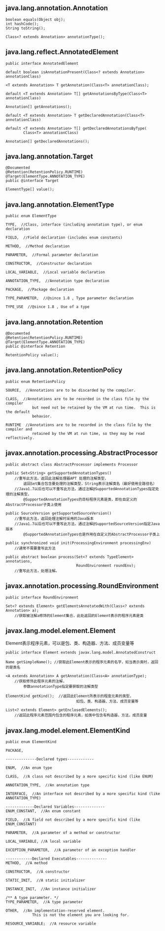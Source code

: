 ## java.lang.annotation.Annotation ##

	boolean equals(Object obj);
	int hashCode();
	String toString();

	Class<? extends Annotation> annotationType();

## java.lang.reflect.AnnotatedElement ##

	public interface AnnotatedElement

	default boolean isAnnotationPresent(Class<? extends Annotation> annotationClass)

	<T extends Annotation> T getAnnotation(Class<T> annotationClass);

	default <T extends Annotation> T[] getAnnotationsByType(Class<T> annotationClass)

	Annotation[] getAnnotations();

	default <T extends Annotation> T getDeclaredAnnotation(Class<T> annotationClass)

	default <T extends Annotation> T[] getDeclaredAnnotationsByType(
			Class<T> annotationClass)

	Annotation[] getDeclaredAnnotations();

## java.lang.annotation.Target ##

	@Documented
	@Retention(RetentionPolicy.RUNTIME)
	@Target(ElementType.ANNOTATION_TYPE)
	public @interface Target

	ElementType[] value();

## java.lang.annotation.ElementType ##

	public enum ElementType

    TYPE,  //Class, interface (including annotation type), or enum declaration

    FIELD,  //Field declaration (includes enum constants)

    METHOD,  //Method declaration

    PARAMETER,  //Formal parameter declaration

    CONSTRUCTOR,  //Constructor declaration

    LOCAL_VARIABLE,  //Local variable declaration

    ANNOTATION_TYPE,  //Annotation type declaration

    PACKAGE,  //Package declaration

    TYPE_PARAMETER,  //@since 1.8 , Type parameter declaration

    TYPE_USE  //@since 1.8 , Use of a type

## java.lang.annotation.Retention ##

	@Documented
	@Retention(RetentionPolicy.RUNTIME)
	@Target(ElementType.ANNOTATION_TYPE)
	public @interface Retention

	RetentionPolicy value();

## java.lang.annotation.RetentionPolicy ##

	public enum RetentionPolicy

    SOURCE,  //Annotations are to be discarded by the compiler.

    CLASS,  //Annotations are to be recorded in the class file by the compiler
				but need not be retained by the VM at run time.  This is the default
				behavior.

    RUNTIME  //Annotations are to be recorded in the class file by the compiler and
				retained by the VM at run time, so they may be read reflectively.

## javax.annotation.processing.AbstractProcessor ##

	public abstract class AbstractProcessor implements Processor

	public Set<String> getSupportedAnnotationTypes()
		//重写此方法。返回此注解处理器APT 处理的注解类型，
			返回Set集合包含要处理的注解类型，String表示注解类名（最好使用全路径名）
		//Java1.7以后也可以不重写此方法，通过注解@SupportedAnnotationTypes指定处理的注解类型，
			@SupportedAnnotationTypes的目标程序元素是类，即在自定义的AbstractProcessor子类上使用

	public SourceVersion getSupportedSourceVersion()
		//重写此方法，返回处理注解时采用的Java版本
		//Java1.7以后也可以不重写此方法，通过注解@SupportedSourceVersion指定Java版本
			@SupportedAnnotationTypes也是作用在自定义的AbstractProcessor子类上

	public synchronized void init(ProcessingEnvironment processingEnv)
		//通常不需要重写此方法

	public abstract boolean process(Set<? extends TypeElement> annotations,
                                    RoundEnvironment roundEnv);
		//重写此方法，处理注解。

## javax.annotation.processing.RoundEnvironment ##

	public interface RoundEnvironment

	Set<? extends Element> getElementsAnnotatedWith(Class<? extends Annotation> a);
		//获取被注解a修饰的Element集合，此处返回的Element表示的程序元素是类

## javax.lang.model.element.Element ##
Element表示程序元素，可以是包、类、构造器、方法、成员变量等

	public interface Element extends javax.lang.model.AnnotatedConstruct

	Name getSimpleName(); //获取此Element表示的程序元素的名字，如当表示类时，返回的是类名

	<A extends Annotation> A getAnnotation(Class<A> annotationType);
		//获取修饰此程序元素的注解，
			参数annotationType指定要获取的注解类型

	ElementKind getKind();  //返回此Element所表示的程度元素的类型，
									如包、类、构造器、方法、成员变量等

	List<? extends Element> getEnclosedElements();
		//返回此程序元素范围内包含的程序元素，如类中包含有构造器，方法，成员变量

## javax.lang.model.element.ElementKind ##

	public enum ElementKind

    PACKAGE,

    --------------Declared types------------

    ENUM,  //An enum type

    CLASS,  //A class not described by a more specific kind (like ENUM)

    ANNOTATION_TYPE,  //An annotation type

    INTERFACE,  //An interface not described by a more specific kind (like ANNOTATION_TYPE)

    -------------Declared Variables--------------
    ENUM_CONSTANT,  //An enum constant

    FIELD,  //A field not described by a more specific kind (like ENUM_CONSTANT)

    PARAMETER,  //A parameter of a method or constructor

    LOCAL_VARIABLE, //A local variable

    EXCEPTION_PARAMETER,  //A parameter of an exception handler

    ------------Declared Executables--------------
    METHOD,  //A method

    CONSTRUCTOR,  //A constructor

    STATIC_INIT,  //A static initializer

    INSTANCE_INIT,  //An instance initializer

    /** A type parameter. */
    TYPE_PARAMETER,  //A type parameter
    
    OTHER,  //An implementation-reserved element. 
				This is not the element you are looking for.

    RESOURCE_VARIABLE;  //A resource variable